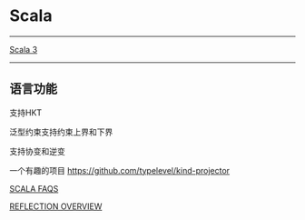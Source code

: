 # Scala

---

[Scala 3](https://dotty.epfl.ch/docs/reference/overview.html)

---

## 语言功能

支持HKT

泛型约束支持约束上界和下界

支持协变和逆变


一个有趣的项目  https://github.com/typelevel/kind-projector

[SCALA FAQS](https://docs.scala-lang.org/tutorials/FAQ/index.html)

[REFLECTION OVERVIEW](https://docs.scala-lang.org/overviews/reflection/overview.html)